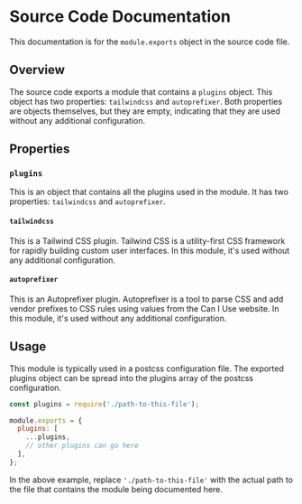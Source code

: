 # Source Code Documentation

This documentation is for the `module.exports` object in the source code file.

## Overview

The source code exports a module that contains a `plugins` object. This object has two properties: `tailwindcss` and `autoprefixer`. Both properties are objects themselves, but they are empty, indicating that they are used without any additional configuration.

## Properties

### `plugins`

This is an object that contains all the plugins used in the module. It has two properties: `tailwindcss` and `autoprefixer`.

#### `tailwindcss`

This is a Tailwind CSS plugin. Tailwind CSS is a utility-first CSS framework for rapidly building custom user interfaces. In this module, it's used without any additional configuration.

#### `autoprefixer`

This is an Autoprefixer plugin. Autoprefixer is a tool to parse CSS and add vendor prefixes to CSS rules using values from the Can I Use website. In this module, it's used without any additional configuration.

## Usage

This module is typically used in a postcss configuration file. The exported plugins object can be spread into the plugins array of the postcss configuration.

```javascript
const plugins = require('./path-to-this-file');

module.exports = {
  plugins: [
    ...plugins,
    // other plugins can go here
  ],
};
```

In the above example, replace `'./path-to-this-file'` with the actual path to the file that contains the module being documented here.